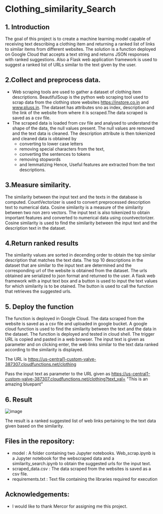 # Clothing_similarity_Search
## 1. Introduction
 The goal of this project is to create a machine learning model capable of receiving text describing a clothing item and returning a ranked list of links to similar items from different websites. The solution is a function deployed on Google Cloud that accepts a text string and returns JSON responses with ranked suggestions. Also a Flask web application framework is used to suggest a ranked list of URLs similar to the text given by the user.
 
##  2.Collect and preprocess data.
- Web scraping tools are used to gather a dataset of clothing item descriptions. BeautifulSoup is the python web scraping tool used to scrap data from the clothing store websites https://instore.co.in and www.pluss.in. The dataset has attributes sno as index, description and the link of the website from where it is scraped.The data scraped is saved as a csv file. 
- The scraped data is loaded from csv file and analysed to understand the shape of the data, the null values present. The null values are removed and the text data is cleaned. The description attribute is then tokenized and cleaned data is obtained by 
    * converting to lower case letters
    * removing special characters from the text, 
    * converting the sentences to tokens
    * removing stopwords 
    * and lemmatizing
 Hence, Useful features are extracted from the text descriptions.
 
## 3.Measure similarity.
 The similarity between the input text and the texts in the database is computed. CountVectorizer is used to convert preprocessed description text to numerical data. Cosine similarity is a measure of the similarity between two non zero vectors. The input text is also tokenized to obtain important features and converted to numerical data using countvectorizer. Cosine similarity is used to find the similarity between the input text and the description text in the dataset. 

## 4.Return ranked results
The similarity values are sorted in decending order to obtain the top similar description that matches the text data. The top 10 descriptions in the dataset that are similar to the input text are determined and the corresponding url of the website is obtained from the dataset. The urls obtained are serialized to json format and returned to the user. A flask web framework with a input text box and a button is used to input the text values for which similarity is to be otained. The button is used to call the function that retrieves the suggested urls.
 
## 5. Deploy the function
 The function is deployed in Google Cloud. The data scraped from the website is saved as a csv file and uploaded in google bucket. A google cloud function is used to find the similarity between the text and the data in the dataset. The function is deployed and tested in cloud shell. The trigger URL is copied and pasted in a web browser. The input text is given as parameter and on clicking enter, the web links similar to the text data ranked according to the similarity is displayed.  

The URL is https://us-central1-custom-valve-387307.cloudfunctions.net/clothing

Pass the input text as parameter to the URL given as https://us-central1-custom-valve-387307.cloudfunctions.net/clothing?text_val= "This is an amazing bluepant"

## 6. Result
![image](https://github.com/deepakanna/Clothing_similarity/assets/110763030/bcdcafab-37df-4962-a521-aca3de29eb5d)

The result is a ranked suggested list of web links pertaining to the text data given based on the similarity.

 ## Files in the repository:
 - model : A folder containing two Jupyter notebooks. Web_scrap.ipynb is a Jupyter notebook for  the webscraped data and a similarity_search.ipynb to obtain the suggested urls for the input text.
 - scraped_data.csv : The data scraped from the websites is saved as a csv file.
 - requirements.txt : Text file containing the libraries required for execution


## Acknowledgements:
 - I would like to thank Mercor for assigning me this project.

